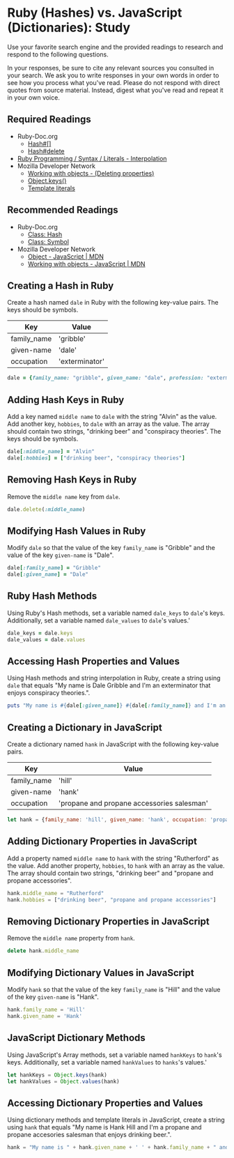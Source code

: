 # Ruby (Hashes) vs. JavaScript (Dictionaries): Study

Use your favorite search engine and the provided readings to research and
respond to the following questions.

In your responses, be sure to cite any relevant sources you consulted in your
search. We ask you to write responses in your own words in order to see how you
process what you've read. Please do not respond with direct quotes from source
material. Instead, digest what you've read and repeat it in your own voice.

## Required Readings
-   Ruby-Doc.org
    -   [Hash#[]](http://ruby-doc.org/core-2.3.1/Hash.html#method-i-5B-5D)
    -   [Hash#delete](http://ruby-doc.org/core-2.3.1/Hash.html#method-i-5B-5D)
-   [Ruby Programming / Syntax / Literals - Interpolation](https://en.wikibooks.org/wiki/Ruby_Programming/Syntax/Literals#Interpolation)
-   Mozilla Developer Network
    -   [Working with objects - (Deleting properties)](https://developer.mozilla.org/en-US/docs/Web/JavaScript/Guide/Working_with_Objects#Deleting_properties)
    -   [Object.keys()](https://developer.mozilla.org/en-US/docs/Web/JavaScript/Reference/Global_Objects/Object/keys)
    -   [Template literals](https://developer.mozilla.org/en-US/docs/Web/JavaScript/Reference/Template_literals)

## Recommended Readings

-   Ruby-Doc.org
    -   [Class: Hash](http://ruby-doc.org/core-2.3.1/Hash.html)
    -   [Class: Symbol](http://ruby-doc.org/core-2.3.1/Symbol.html)
-   Mozilla Developer Network
    -   [Object - JavaScript | MDN](https://developer.mozilla.org/en-US/docs/Web/JavaScript/Reference/Global_Objects/Object)
    -   [Working with objects - JavaScript | MDN](https://developer.mozilla.org/en-US/docs/Web/JavaScript/Guide/Working_with_Objects)

## Creating a Hash in Ruby

Create a hash named `dale` in Ruby with the following key-value pairs.  The keys
should be symbols.

| Key | Value |
| --- | --- |
| family_name | 'gribble' |
| given-name | 'dale' |
| occupation | 'exterminator' |

```ruby
dale = {family_name: "gribble", given_name: "dale", profession: "exterminator" }
```

## Adding Hash Keys in Ruby
Add a key named `middle name` to `dale` with the string "Alvin" as the value.
Add another key, `hobbies`, to `dale` with an array as the value. The array
should contain two strings, "drinking beer" and "conspiracy theories".  The keys
should be symbols.

```ruby
dale[:middle_name] = "Alvin"
dale[:hobbies] = ["drinking beer", "conspiracy theories"]
```

## Removing Hash Keys in Ruby

Remove the `middle name` key from `dale`.

```ruby
dale.delete(:middle_name)
```

## Modifying Hash Values in Ruby

Modify `dale` so that the value of the key `family_name` is "Gribble" and the
value of the key `given-name` is "Dale".

```ruby
dale[:family_name] = "Gribble"
dale[:given_name] = "Dale"
```

## Ruby Hash Methods

Using Ruby's Hash methods, set a variable named `dale_keys` to `dale`'s keys.
Additionally, set a variable named `dale_values` to `dale`'s values.'

```ruby
dale_keys = dale.keys
dale_values = dale.values
```

## Accessing Hash Properties and Values

Using Hash methods and string interpolation in Ruby, create a string using
`dale` that equals "My name is Dale Gribble and I'm an exterminator that enjoys
conspiracy theories.".

```ruby
puts "My name is #{dale[:given_name]} #{dale[:family_name]} and I'm an #{dale[:profession]} who enjoys #{dale[:hobbies][0]} and #{dale[:hobbies][1]}"
```

## Creating a Dictionary in JavaScript

Create a dictionary named `hank` in JavaScript with the following key-value
pairs.

| Key | Value |
| --- | --- |
| family_name | 'hill' |
| given-name | 'hank' |
| occupation | 'propane and propane accessories salesman' |

```javascript
let hank = {family_name: 'hill', given_name: 'hank', occupation: 'propane and propane accessories salesman'}
```

## Adding Dictionary Properties in JavaScript

Add a property named `middle name` to `hank` with the string "Rutherford" as the
value.  Add another property, `hobbies`, to `hank` with an array as the value.
The array should contain two strings, "drinking beer" and "propane and propane
accessories".

```javascript
hank.middle_name = "Rutherford"
hank.hobbies = ["drinking beer", "propane and propane accessories"]
```

## Removing Dictionary Properties in JavaScript

Remove the `middle name` property from `hank`.

```javascript
delete hank.middle_name
```

## Modifying Dictionary Values in JavaScript

Modify `hank` so that the value of the key `family_name` is "Hill" and the value
of the key `given-name` is "Hank".

```javascript
hank.family_name = 'Hill'
hank.given_name = 'Hank'
```

## JavaScript Dictionary Methods

Using JavaScript's Array methods, set a variable named `hankKeys` to `hank`'s
keys.  Additionally, set a variable named `hankValues` to `hanks`'s values.'

```javascript
let hankKeys = Object.keys(hank)
let hankValues = Object.values(hank)
```

## Accessing Dictionary Properties and Values

Using dictionary methods and template literals in JavaScript, create a string
using `hank` that equals "My name is Hank Hill and I'm a propane and propane
accesories salesman that enjoys drinking beer.".

```javascript
hank = "My name is " + hank.given_name + ' ' + hank.family_name + " and Im a " + hank.occupation + " salesman that enjoys " + hank.hobbies
```
